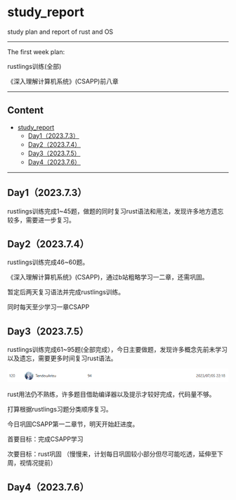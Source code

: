 # study_report
study plan and report of rust and OS

------------------------------
The first week plan:

rustlings训练(全部)

《深入理解计算机系统》(CSAPP)前八章

------------------------------

## Content

- [study\_report](#study_report)
  - [Day1（2023.7.3）](#day1202373)
  - [Day2（2023.7.4）](#day2202374)
  - [Day3（2023.7.5）](#day3202375)
  - [Day4（2023.7.6）](#day4202376)


------------------------------
##  Day1（2023.7.3）

rustlings训练完成1~45题，做题的同时复习rust语法和用法，发现许多地方遗忘较多，需要进一步复习。

##  Day2（2023.7.4）

rustlings训练完成46~60题。

《深入理解计算机系统》(CSAPP)，通过b站粗略学习一二章，还需巩固。

暂定后两天复习语法并完成rustlings训练。

同时每天至少学习一章CSAPP

##  Day3（2023.7.5）

rustlings训练完成61~95题(全部完成），今日主要做题，发现许多概念先前未学习以及遗忘，需要更多时间复习rust语法。

![Alt Text](images/rustlings_complete.png)

rust用法仍不熟练，许多题目借助编译器以及提示才较好完成，代码量不够。

打算根据rustlings习题分类顺序复习。

今日巩固CSAPP第一二章节，明天开始赶进度。

首要目标：完成CSAPP学习

次要目标：rust巩固 （慢慢来，计划每日巩固较小部分但尽可能吃透，延伸至下周，视情况提前）

##  Day4（2023.7.6）




